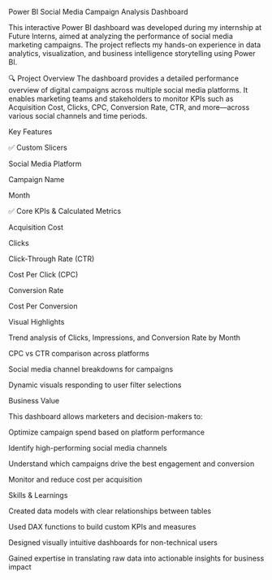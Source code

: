 Power BI Social Media Campaign Analysis Dashboard

This interactive Power BI dashboard was developed during my internship at Future Interns, aimed at analyzing the performance of social media marketing campaigns. The project reflects my hands-on experience in data analytics, visualization, and business intelligence storytelling using Power BI.

🔍 Project Overview
The dashboard provides a detailed performance overview of digital campaigns across multiple social media platforms. It enables marketing teams and stakeholders to monitor KPIs such as Acquisition Cost, Clicks, CPC, Conversion Rate, CTR, and more—across various social channels and time periods.

 Key Features

✅ Custom Slicers

Social Media Platform

Campaign Name

Month

✅ Core KPIs & Calculated Metrics

Acquisition Cost

Clicks

Click-Through Rate (CTR)

Cost Per Click (CPC)

Conversion Rate

Cost Per Conversion

Visual Highlights

Trend analysis of Clicks, Impressions, and Conversion Rate by Month

CPC vs CTR comparison across platforms

Social media channel breakdowns for campaigns

Dynamic visuals responding to user filter selections

 Business Value
 
This dashboard allows marketers and decision-makers to:

Optimize campaign spend based on platform performance

Identify high-performing social media channels

Understand which campaigns drive the best engagement and conversion

Monitor and reduce cost per acquisition

 Skills & Learnings

Created data models with clear relationships between tables

Used DAX functions to build custom KPIs and measures

Designed visually intuitive dashboards for non-technical users

Gained expertise in translating raw data into actionable insights for business impact


